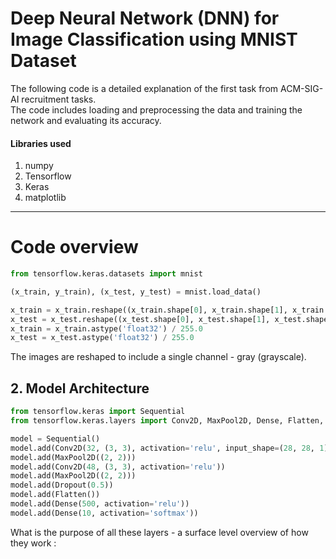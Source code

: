# Deep Neural Network (DNN) for Image Classification using MNIST Dataset
The following code is a detailed explanation of the first task from ACM-SIG-AI recruitment tasks.<br>
The code includes loading and preprocessing the data and training the network and evaluating its accuracy.<br>

#### Libraries used
1. numpy
2. Tensorflow
3. Keras
4. matplotlib

-------------------

# Code overview
``` py
from tensorflow.keras.datasets import mnist

(x_train, y_train), (x_test, y_test) = mnist.load_data()
```
```py
x_train = x_train.reshape((x_train.shape[0], x_train.shape[1], x_train.shape[2], 1))
x_test = x_test.reshape((x_test.shape[0], x_test.shape[1], x_test.shape[2], 1))
x_train = x_train.astype('float32') / 255.0
x_test = x_test.astype('float32') / 255.0
```
The images are reshaped to include a single channel - gray (grayscale).
## 2. Model Architecture
```py
from tensorflow.keras import Sequential
from tensorflow.keras.layers import Conv2D, MaxPool2D, Dense, Flatten, Dropout

model = Sequential()
model.add(Conv2D(32, (3, 3), activation='relu', input_shape=(28, 28, 1)))
model.add(MaxPool2D((2, 2)))
model.add(Conv2D(48, (3, 3), activation='relu'))
model.add(MaxPool2D((2, 2)))
model.add(Dropout(0.5))
model.add(Flatten())
model.add(Dense(500, activation='relu'))
model.add(Dense(10, activation='softmax'))
```
 What is the purpose of all these layers - a surface level overview of how they work :
 
